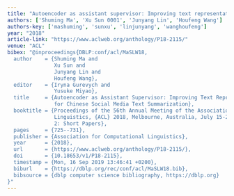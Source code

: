 ```yaml
---
title: "Autoencoder as assistant supervisor: Improving text representation for chinese social media text summarization"
authors: ['Shuming Ma', 'Xu Sun 0001', 'Junyang Lin', 'Houfeng Wang']
authors-key: ['mashuming', 'sunxu', 'linjunyang', 'wanghoufeng']
year: "2018"
article-link: "https://www.aclweb.org/anthology/P18-2115/"
venue: "ACL"
bibex: "@inproceedings{DBLP:conf/acl/MaSLW18,
  author    = {Shuming Ma and
               Xu Sun and
               Junyang Lin and
               Houfeng Wang},
  editor    = {Iryna Gurevych and
               Yusuke Miyao},
  title     = {Autoencoder as Assistant Supervisor: Improving Text Representation
               for Chinese Social Media Text Summarization},
  booktitle = {Proceedings of the 56th Annual Meeting of the Association for Computational
               Linguistics, {ACL} 2018, Melbourne, Australia, July 15-20, 2018, Volume
               2: Short Papers},
  pages     = {725--731},
  publisher = {Association for Computational Linguistics},
  year      = {2018},
  url       = {https://www.aclweb.org/anthology/P18-2115/},
  doi       = {10.18653/v1/P18-2115},
  timestamp = {Mon, 16 Sep 2019 13:46:41 +0200},
  biburl    = {https://dblp.org/rec/conf/acl/MaSLW18.bib},
  bibsource = {dblp computer science bibliography, https://dblp.org}
}"
---
```

